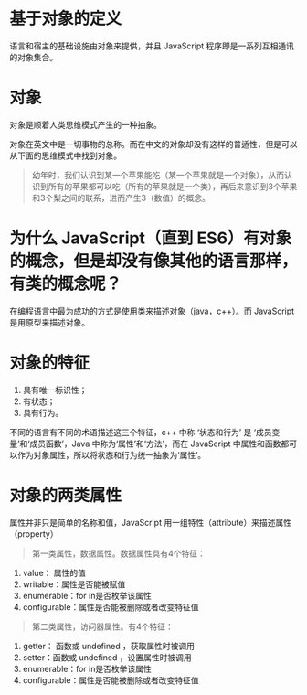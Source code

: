 # 基于对象的定义

语言和宿主的基础设施由对象来提供，并且 JavaScript 程序即是一系列互相通讯的对象集合。

# 对象
对象是顺着人类思维模式产生的一种抽象。

对象在英文中是一切事物的总称。而在中文的对象却没有这样的普适性，但是可以从下面的思维模式中找到对象。

> 幼年时，我们认识到某一个苹果能吃（某一个苹果就是一个对象），从而认识到所有的苹果都可以吃（所有的苹果就是一个类），再后来意识到3个苹果和3个梨之间的联系，进而产生3（数值）的概念。


# 为什么 JavaScript（直到 ES6）有对象的概念，但是却没有像其他的语言那样，有类的概念呢？

在编程语言中最为成功的方式是使用类来描述对象（java，c++）。而 JavaScript 是用原型来描述对象。

# 对象的特征

1. 具有唯一标识性；
2. 有状态；
3. 具有行为。

不同的语言有不同的术语描述这三个特征，c++ 中称 ‘状态和行为’ 是 ‘成员变量’和‘成员函数’，Java 中称为‘属性’和‘方法’，而在 JavaScript 中属性和函数都可以作为对象属性，所以将状态和行为统一抽象为‘属性’。

# 对象的两类属性

属性并非只是简单的名称和值，JavaScript 用一组特性（attribute）来描述属性（property）

> 第一类属性，数据属性。数据属性具有4个特征：

1. value： 属性的值
2. writable：属性是否能被赋值
3. enumerable：for in是否枚举该属性
4. configurable：属性是否能被删除或者改变特征值

> 第二类属性，访问器属性。有4个特征：

1. getter： 函数或 undefined ，获取属性时被调用
2. setter：函数或 undefined ，设置属性时被调用
3. enumerable：for in是否枚举该属性
4. configurable：属性是否能被删除或者改变特征值
